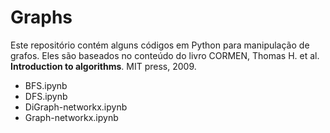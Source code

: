 # Graphs

Este repositório contém alguns códigos em Python para manipulação de grafos.
Eles são baseados no conteúdo do livro CORMEN, Thomas H. et al. __Introduction to algorithms__. MIT press, 2009.


* BFS.ipynb
* DFS.ipynb
* DiGraph-networkx.ipynb
* Graph-networkx.ipynb
